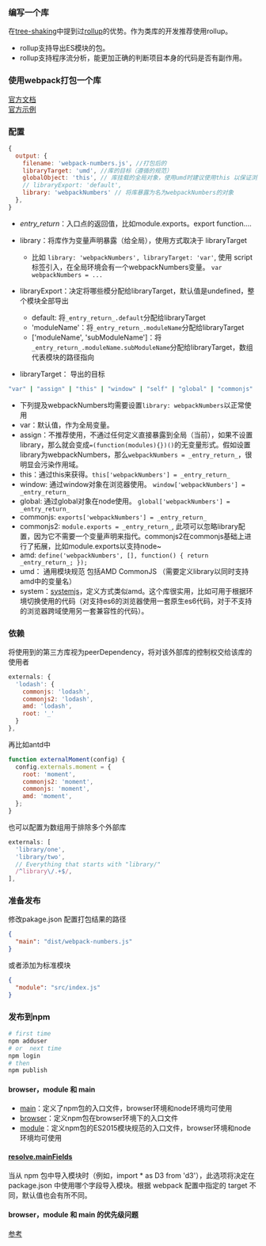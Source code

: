### 编写一个库

在[tree-shaking](./5.Tree-Shaking.md)中提到过[rollup](https://github.com/rollup/rollup)的优势。作为类库的开发推荐使用rollup。
- rollup支持导出ES模块的包。
- rollup支持程序流分析，能更加正确的判断项目本身的代码是否有副作用。

### 使用webpack打包一个库
[官方文档](https://webpack.js.org/guides/author-libraries/)  
[官方示例](https://github.com/kalcifer/webpack-library-example)

### 配置
```js
{
  output: {
    filename: 'webpack-numbers.js', //打包后的
    libraryTarget: 'umd', //库的目标（遵循的规范）
    globalObject: 'this', // 库挂载的全局对象，使用umd时建议使用this 以保证浏览器window和node中global都能使用
    // libraryExport: 'default',
    library: 'webpackNumbers' // 将库暴露为名为webpackNumbers的对象
  },
}
```
- _entry_return_：入口点的返回值，比如module.exports。export function....

- library：将库作为变量声明暴露（给全局），使用方式取决于 libraryTarget
  - 比如  ``` library: 'webpackNumbers', libraryTarget: 'var' ```, 使用 script 标签引入，在全局环境会有一个webpackNumbers变量。 ``` var webpackNumbers = ... ```

- libraryExport：决定将哪些模分配给libraryTarget，默认值是undefined，整个模块全部导出
  - default: 将```_entry_return_.default```分配给libraryTarget
  - 'moduleName'：将```_entry_return_.moduleName```分配给libraryTarget
  - ['moduleName', 'subModuleName']：将```_entry_return_.moduleName.subModuleName```分配给libraryTarget，数组代表模块的路径指向

- libraryTarget： 导出的目标 
```bash
"var" | "assign" | "this" | "window" | "self" | "global" | "commonjs" | "commonjs2" | "commonjs-module" | "amd" | "amd-require" | "umd" | "umd2" | "jsonp" | "system"
```
  - 下列提及webpackNumbers均需要设置```library: webpackNumbers```以正常使用
  - var：默认值，作为全局变量。
  - assign：不推荐使用，不通过任何定义直接暴露到全局（当前），如果不设置library，那么就会变成```=(function(modules){})()```的无变量形式。假如设置library为webpackNumbers，那么```webpackNumbers = _entry_return_```，很明显会污染作用域。
  - this：通过this来获得。```this['webpackNumbers'] = _entry_return_```
  - window: 通过window对象在浏览器使用。 ```window['webpackNumbers'] = _entry_return_```
  - global: 通过global对象在node使用。 ```global['webpackNumbers'] = _entry_return_```
  - commonjs:  ```exports['webpackNumbers'] = _entry_return_```
  - commonjs2: ```module.exports = _entry_return_```, 此项可以忽略library配置，因为它不需要一个变量声明来指代。commonjs2在commonjs基础上进行了拓展，比如module.exports以支持node~
  - amd: ```define('webpackNumbers', [], function() { return _entry_return_; });```
  - umd： 通用模块规范 包括AMD CommonJS （需要定义library以同时支持amd中的变量名）
  - system：[systemjs](https://github.com/systemjs/systemjs/blob/master/docs/system-register.md)，定义方式类似amd。这个库很实用，比如可用于根据环境切换使用的代码（对支持es6的浏览器使用一套原生es6代码，对于不支持的浏览器跨域使用另一套兼容性的代码）。


### 依赖
将使用到的第三方库视为peerDependency，将对该外部库的控制权交给该库的使用者
```js
externals: {
  'lodash': {
    commonjs: 'lodash',
    commonjs2: 'lodash',
    amd: 'lodash',
    root: '_'
  }
},
```
再比如antd中
```js
function externalMoment(config) {
  config.externals.moment = {
    root: 'moment',
    commonjs2: 'moment',
    commonjs: 'moment',
    amd: 'moment',
  };
}
```

也可以配置为数组用于排除多个外部库
```js
externals: [
  'library/one',
  'library/two',
  // Everything that starts with "library/"
  /^library\/.+$/,
],
```


### 准备发布
修改pakage.json 配置打包结果的路径
```json
{
  "main": "dist/webpack-numbers.js"
}
```
或者添加为标准模块
```json
{
  "module": "src/index.js"
}
```

### 发布到npm
```bash
# first time
npm adduser
# or  next time
npm login
# then
npm publish
```

#### browser，module 和 main 
- [main](https://docs.npmjs.com/files/package.json#main)：定义了npm包的入口文件，browser环境和node环境均可使用
- [browser](https://docs.npmjs.com/files/package.json#browser)：定义npm包在browser环境下的入口文件
- [module](https://github.com/nodejs/node-eps/blob/4217dca299d89c8c18ac44c878b5fe9581974ef3/002-es6-modules.md#51-determining-if-source-is-an-es-module)：定义npm包的ES2015模块规范的入口文件，browser环境和node环境均可使用

#### [resolve.mainFields](https://webpack.docschina.org/configuration/resolve/#resolve-mainfields)
当从 npm 包中导入模块时（例如，import * as D3 from 'd3'），此选项将决定在 package.json 中使用哪个字段导入模块。根据 webpack 配置中指定的 target 不同，默认值也会有所不同。


#### browser，module 和 main 的优先级问题

[参考](https://github.com/SunshowerC/blog/issues/8)